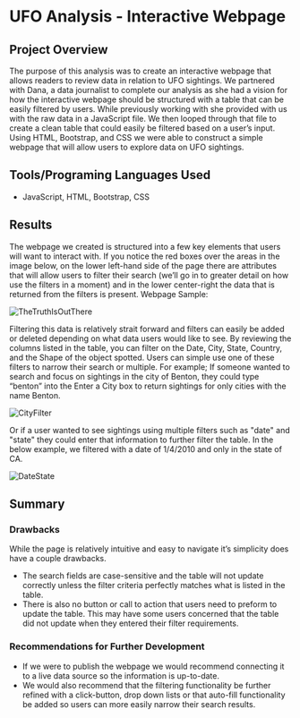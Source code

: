 # UFO Analysis - Interactive Webpage
## Project Overview

The purpose of this analysis was to create an interactive webpage that allows readers to review data in relation to UFO sightings. We partnered with Dana, a data journalist to complete our analysis as she had a vision for how the interactive webpage should be structured with a table that can be easily filtered by users. While previously working with she provided with us with the raw data in a JavaScript file. We then looped through that file to create a clean table that could easily be filtered based on a user’s input. Using HTML, Bootstrap, and CSS we were able to construct a simple webpage that will allow users to explore data on UFO sightings. 

## Tools/Programing Languages Used 
-	JavaScript, HTML, Bootstrap, CSS 

## Results
The webpage we created is structured into a few key elements that users will want to interact with. If you notice the red boxes over the areas in the image below, on the lower left-hand side of the page there are attributes that will allow users to filter their search (we’ll go in to greater detail on how use the filters in a moment) and in the lower center-right the data that is returned from the filters is present. 
Webpage Sample: 

![TheTruthIsOutThere](https://user-images.githubusercontent.com/90698381/144724133-c6e3c24b-2e5f-4f37-8e75-3412ab5914c0.png)


Filtering this data is relatively strait forward and filters can easily be added or deleted depending on what data users would like to see. By reviewing the columns listed in the table, you can filter on the Date, City, State, Country, and the Shape of the object spotted. Users can simple use one of these filters to narrow their search or multiple. 
For example; If someone wanted to search and focus on sightings in the city of Benton, they could type “benton” into the Enter a City box to return sightings for only cities with the name Benton. 

![CityFilter](https://user-images.githubusercontent.com/90698381/144724141-5bd57111-91e5-49cc-8617-52eaf67b3ac2.png)


Or if a user wanted to see sightings using multiple filters such as "date" and "state" they could enter that information to further filter the table. In the below example, we filtered with a date of 1/4/2010 and only in the state of CA. 

![DateState](https://user-images.githubusercontent.com/90698381/144724145-f461d53d-f0ca-43c0-b456-e80fcbc743dc.png)



## Summary 

### Drawbacks
While the page is relatively intuitive and easy to navigate it’s simplicity does have a couple drawbacks. 
-	The search fields are case-sensitive and the table will not update correctly unless the filter criteria perfectly matches what is listed in the table. 
-	There is also no button or call to action that users need to preform to update the table. This may have some users concerned that the table did not update when they entered their filter requirements. 

### Recommendations for Further Development 
-	If we were to publish the webpage we would recommend connecting it to a live data source so the information is up-to-date. 
-	We would also recommend that the filtering functionality be further refined with a click-button, drop down lists or that auto-fill functionality be added so users can more easily narrow their search results. 
